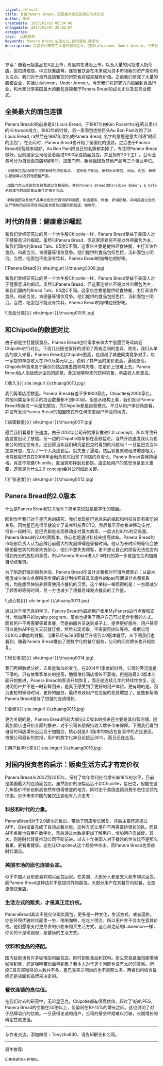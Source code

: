 ```yaml
---
layout: default
title: 复盘Panera Bread，美国最大面包连锁店的成长史
author: 朱昂
createdate: 2017/03/03 00:34:40
changedate: 2017/03/04 20:02:07
categories:
tags:  纵横股海
keywords: Panera Bread,生活方式,餐饮连锁,数字化
description: 之前我们研究了大量的服装企业，包括Lululemon，Under Armour。今天我们将研究方向拓展到食品行业，和大家分享美国最大的面包连锁餐厅Panera Bread的成长史以及其商业模式。

---
```


导读：随着元祖食品在A股上市，周黑鸭在港股上市，以及大量的风投进入奶茶店，面包烘焙店，中式快餐店等。连锁餐饮会在未来成为资本市场新的资产类别和关注点。我们对于海外连锁餐饮的研究也将越来越有价值。之前我们研究了大量的服装企业，包括Lululemon，Under Armour。今天我们将研究方向拓展到食品行业，和大家分享美国最大的面包连锁餐厅Panera Bread的成长史以及其商业模式。

## 全美最大的面包连锁

Panera Breadd的前身是St Louis Bread，于1987年由Ken Rosenthal在密苏里州的Kirkwood成立。1993年的时候，另一家面包连锁巨头Au Bon Pain收购了St Louis Bread, ra然后在1997年改名成Panera Bread, 名字的意思是意大利语“时间的面包”。在此同时，Panera Bread也开始了全国化的道路。之后由于Panera Bread经营越来越好，Au Bon Pain把自己的名牌都卖掉了，专注把Panera Bread做好。目前这家公司经营着超过1900家连锁面包店，并且拥有20个工厂。公司业务可分为自营面包店&咖啡厅、加盟门市、新鲜面团及其他产品等三个事业单位。

	·自营面包店&咖啡厅提供新鲜的烘焙食品、 客制化三明治、新鲜出炉面包、汤品、色拉、新鲜烘焙咖啡以及其他配套产品。

	·加盟门市业务部负责经营透过合格授权，并以Panera Bread或Paradise Bakery & Cafe名称成立的加盟事业单位之相关活动。

	·新鲜面团及其他产品事业部负责提供新鲜面团、制造服务、鲔鱼、奶油奶酪，并间接透过合约生产特制的甜品项目供应给自营及加盟的面包店、咖啡厅。
 
## 时代的背景：健康意识崛起

和我们曾经研究过的另一个大牛股Chipotle一样，Panera Bread受益于美国人对于健康意识的崛起。虽然叫Panera Bread，但这家连锁店不是以外带面包为主，和我们国内的Bread Talk、85度C不同。这家店主要是提供轻食快餐，主打非油炸食品，和麦当劳，肯德基等错位竞争。他们提供的食品包括色拉，汤和面包三明治。当然，吃面包不能没有饮料，Panera Bread的咖啡也很好喝。

![Panera Bread]({{ site.imgurl }}/zhuang0008.jpg)

和我们曾经研究过的另一个大牛股Chipotle一样，Panera Bread受益于美国人对于健康意识的崛起。虽然叫Panera Bread，但这家连锁店不是以外带面包为主，和我们国内的Bread Talk、85度C不同。这家店主要是提供轻食快餐，主打非油炸食品，和麦当劳，肯德基等错位竞争。他们提供的食品包括色拉，汤和面包三明治。当然，吃面包不能没有饮料，Panera Bread的咖啡也很好喝。

![食品分类]({{ site.imgurl }}/zhuang0009.jpg)

## 和Chipotle的数据对比

由于都是主打健康食品，Panera Bread也经常拿来和大牛股墨西哥鸡肉卷Chipotle进行对比。下面几张图也很好的说明了两者之间的差异。首先，我们从单店的收入来看，Panera Bread比Chipotle更高，也超越了其他同类竞争对手。每一家店的单店收入在250万美元以上。说明了其产品的定价更高，逼格更高。Chipotle毕竟来自于廉价的路边摊墨西哥鸡肉卷，在定价上很难上去。Panera Bread给人高级欧洲面包的感觉，叠加咖啡带来的饮料销售，单店收入就更高。

![收入]({{ site.imgurl }}/zhuang0010.jpg)

我们再看店面数量。Panera Bread有差不多1900家店，Chipotle有2000家店，其他同类竞争对手的店面数量都不到500家。但是从结构上看，我们发现Panera Bread有超过一半是加盟店，而Chipotle都是自营模式。不过从用户体验角度看，并没有发现Panera Bread的加盟模式有任何伤害用户体验的地方。

![店面数量]({{ site.imgurl }}/zhuang0011.jpg)

最后我们看看扩张速度。由于2013年公司开始重新推进2.0 concept，所以导致开店速度出现了放缓。另一边的Chipotle每年都在高歌猛进。当然开店速度我认为也和公司的定位有关。还记得当年我们研究星巴克时看到的问题吗？一旦星巴克当年加速开店，成为了一个大众连锁后，就失去了逼格。然后销售就和经济增速相关。也导致星巴克在2008年金融危机时出现了同店的负增长。Panera Bread要保持逼格，肯定不能像Chipotle，麦当劳那样到处都是。店面给用户的感觉也是至关重要，这就是为什么2.0 concept会对公司如此关键。

![扩张速度]({{ site.imgurl }}/zhuang0012.jpg)

## Panera Bread的2.0版本

什么是Panera Bread的2.0版本？简单来说就是数字化的店面。

回到当年我们对于星巴克的研究，我们发现星巴克后来的崛起和科技背景有密切的关系。因为星巴克很早就设立了首席科技官CTO，然后最早开始推进移动支付。很长一段时间，星巴克都是全面移动支付最大商家，一度占到90%的交易量。Panera Bread的2.0店面版本，核心也是通过科技来提高效率。Panera Bread的市场部负责人认为品牌目前最大的发展障碍是等餐时间。他认为长时间的等待会使哪怕最忠实的顾客失去耐心，他们不想失去顾客，更不想让自己的顾客无法在店内得到充分的放松和享受。所以Panera Bread进入2.0时代的第一步就是在店内加置自动点餐机。

为了制造舒服的服务体验，Panera Bread在设计点餐机时可谓煞费苦心：从最大程度减少单次点餐所需步骤的设计到按照最具普适性的Ipad界面设计点餐机系统，均是想尽快培养顾客使用点餐机的习惯。这个举措一举两得的是：一方面减少了顾客的等待时间，另一方也减少了用餐高峰期点餐员的工作量。

![点心机]({{ site.imgurl }}/zhuang0013.jpg)

通过对于星巴克的学习，Panera Bread也鼓励用户使用MyPanera进行点餐和支付，增加用户的loyalty program。菜单也提供了用户自己可以组合套餐的方式。而且用户不再需要等着拿餐，而是由服务员送到桌子上，提供更好服务。用户甚至可以提供APP在五天前就订餐，然后去现场取，不需要再排队等待。根据公司2016年3季度的财报，当季已经有593家餐厅升级到2.0版本餐厅。从下图我们也看到，随着Panera Bread推出了更数字化的餐厅服务，公司的同店增长也开始恢复。

![增长情况]({{ site.imgurl }}/zhuang0014.jpg)

我们再把数据分拆，去看量和价的变化。在2014年1季度的时候，公司的客流量是下滑的，只有依靠客单价的提高，勉强维持同店增长不萎缩。但是随着2.0版本店面开始推进，Panera Bread的客流开始恢复，而且是连续几年的持续性恢复。这说明用户并不是一时新鲜回来，是真正感受到了更好的用户体验。更有趣的是，因为更短的等待时间，更好的服务，最终导致用户在店里的花费增加了。这些都帮助Panera Bread维持了很强的业绩增长。

![业绩]({{ site.imgurl }}/zhuang0015.jpg)

更为关键的是，Panera Bread目前大部分2.0版本的推进还主要是其自营店铺，随着加盟店也开始全面的推进，对于公司长期保持收入增长带来保障。下图我们看到自营的同店增长远远高于加盟店，核心就是2.0版本的新店在自营中的占比更高。根据公司最新的财报，用户的数字化率目前接近30%，而且还在走高。

![用户数字化率]({{ site.imgurl }}/zhuang0016.jpg)

## 对国内投资者的启示：贩卖生活方式才有定价权

Panera Bread从2002到2015年，保持了每年盈利符合增长率18%的水平，目前是美国最大的连锁面包店。虽然股价的涨幅远远不如Chipotle，星巴克，但能在这几年股价不断创新高依然有值得借鉴的地方。同时由于美国连锁消费形态往往领先中国，对于未来中国的餐饮连锁也有几点思考：

### 科技和时代的力量。

PaneraBread对于2.0版本的推出，带动了同店增长回复，背后主要还是通过APP，店内设备完成了自动点餐功能。这种方式让用户不再需要排很长的队。而且APP点餐也将用户数字化，背后通过大数据更加了解用户，增加用户忠诚度。其次，则是时代背景推动公司不断前进。过去十年美国人对于餐饮的性价比不是那么看重，更看重健康。这也让Chipotle从这个趋势中杀出。而Panera Bread也受益时代潮流。

### 美国市场的面包连锁业态。

似乎中国人目前更喜欢购买面包回家。在美国，大部分人都是去大超市购买面包。而Panera Bread这种店并不是提供外购面包。大部分用户在其餐厅内就餐，业态更像快餐店。

### 生活方式的贩卖，才是真正定价权。

PaneraBread其实不是仅仅贩卖面包，更多是一种文化，生活方式，或者逼格。你在环境优雅的店面里一坐，喝喝咖啡，吃吃三明治。所以用户并不会太在意其价格。他们愿意支付更昂贵的价格来购买生活方式。这点和之前的Lululemon一样，你买的不是瑜伽服，是健康的生活方式。

### 饮料和食品的搭配。

国内目前也有许多咖啡店和面包店，同时销售食品和饮料。那么究竟是面包能带动咖啡销售，还是咖啡带动面包销售？我本人对于这个问题也没有太好的答案。85度C其实买咖啡的人数并不多，星巴克买三明治的也不是那么多。两者如何结合最终还是店面和品牌来决定的。

### 餐饮连锁的高估值。

在我们过去的研究中，无论星巴克，Chipotle都有很高估值，超过了1倍的PEG。Panera Bread的估值在30倍以上，但盈利在10-15%的增长之间。这也说明了对于品牌溢价的估值。一旦获得忠诚的用户，公司的壁垒中期难以打破，长期增长的确定性就更强。

----

与作者交流，添加微信：Tonyzhu830，请告知职业和公司。

----

最牛推荐:

	历史总是惊人的相似。
